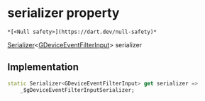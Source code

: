 


# serializer property




    *[<Null safety>](https://dart.dev/null-safety)*




[Serializer](https://pub.dev/documentation/built_value/8.1.4/serializer/Serializer-class.html)&lt;[GDeviceEventFilterInput](../../third_party_yonomi_graphql_schema_schema.docs.schema.gql/GDeviceEventFilterInput-class.md)> serializer
  







## Implementation

```dart
static Serializer<GDeviceEventFilterInput> get serializer =>
    _$gDeviceEventFilterInputSerializer;
```








